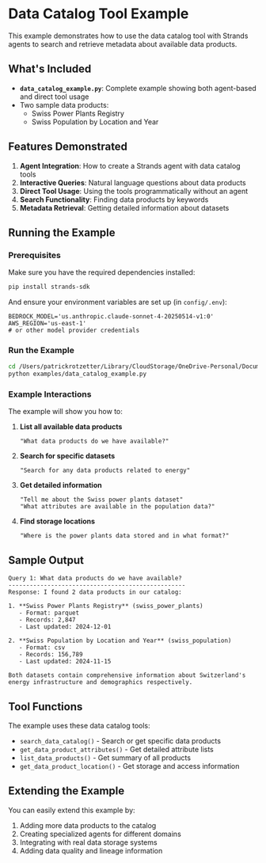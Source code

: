 # Data Catalog Tool Example

This example demonstrates how to use the data catalog tool with Strands agents to search and retrieve metadata about available data products.

## What's Included

- **`data_catalog_example.py`**: Complete example showing both agent-based and direct tool usage
- Two sample data products:
  - Swiss Power Plants Registry
  - Swiss Population by Location and Year

## Features Demonstrated

1. **Agent Integration**: How to create a Strands agent with data catalog tools
2. **Interactive Queries**: Natural language questions about data products
3. **Direct Tool Usage**: Using the tools programmatically without an agent
4. **Search Functionality**: Finding data products by keywords
5. **Metadata Retrieval**: Getting detailed information about datasets

## Running the Example

### Prerequisites

Make sure you have the required dependencies installed:

```bash
pip install strands-sdk
```

And ensure your environment variables are set up (in `config/.env`):

```
BEDROCK_MODEL='us.anthropic.claude-sonnet-4-20250514-v1:0'
AWS_REGION='us-east-1'
# or other model provider credentials
```

### Run the Example

```bash
cd /Users/patrickrotzetter/Library/CloudStorage/OneDrive-Personal/Documents/dev/multi-agents
python examples/data_catalog_example.py
```

### Example Interactions

The example will show you how to:

1. **List all available data products**
   ```
   "What data products do we have available?"
   ```

2. **Search for specific datasets**
   ```
   "Search for any data products related to energy"
   ```

3. **Get detailed information**
   ```
   "Tell me about the Swiss power plants dataset"
   "What attributes are available in the population data?"
   ```

4. **Find storage locations**
   ```
   "Where is the power plants data stored and in what format?"
   ```

## Sample Output

```
Query 1: What data products do we have available?
--------------------------------------------------
Response: I found 2 data products in our catalog:

1. **Swiss Power Plants Registry** (swiss_power_plants)
   - Format: parquet
   - Records: 2,847
   - Last updated: 2024-12-01

2. **Swiss Population by Location and Year** (swiss_population)
   - Format: csv  
   - Records: 156,789
   - Last updated: 2024-11-15

Both datasets contain comprehensive information about Switzerland's energy infrastructure and demographics respectively.
```

## Tool Functions

The example uses these data catalog tools:

- `search_data_catalog()` - Search or get specific data products
- `get_data_product_attributes()` - Get detailed attribute lists
- `list_data_products()` - Get summary of all products
- `get_data_product_location()` - Get storage and access information

## Extending the Example

You can easily extend this example by:

1. Adding more data products to the catalog
2. Creating specialized agents for different domains
3. Integrating with real data storage systems
4. Adding data quality and lineage information
